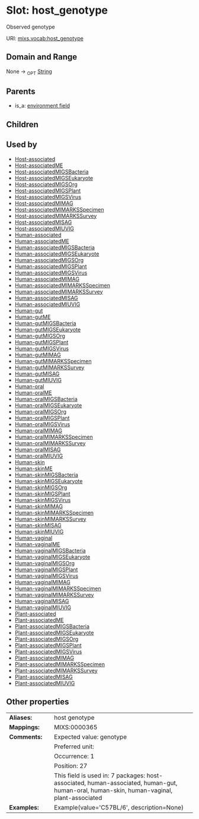 
# Slot: host_genotype


Observed genotype

URI: [mixs.vocab:host_genotype](https://w3id.org/mixs/vocab/host_genotype)


## Domain and Range

None ->  <sub>OPT</sub> [String](types/String.md)

## Parents

 *  is_a: [environment field](environment_field.md)

## Children


## Used by

 * [Host-associated](Host-associated.md)
 * [Host-associatedME](Host-associatedME.md)
 * [Host-associatedMIGSBacteria](Host-associatedMIGSBacteria.md)
 * [Host-associatedMIGSEukaryote](Host-associatedMIGSEukaryote.md)
 * [Host-associatedMIGSOrg](Host-associatedMIGSOrg.md)
 * [Host-associatedMIGSPlant](Host-associatedMIGSPlant.md)
 * [Host-associatedMIGSVirus](Host-associatedMIGSVirus.md)
 * [Host-associatedMIMAG](Host-associatedMIMAG.md)
 * [Host-associatedMIMARKSSpecimen](Host-associatedMIMARKSSpecimen.md)
 * [Host-associatedMIMARKSSurvey](Host-associatedMIMARKSSurvey.md)
 * [Host-associatedMISAG](Host-associatedMISAG.md)
 * [Host-associatedMIUVIG](Host-associatedMIUVIG.md)
 * [Human-associated](Human-associated.md)
 * [Human-associatedME](Human-associatedME.md)
 * [Human-associatedMIGSBacteria](Human-associatedMIGSBacteria.md)
 * [Human-associatedMIGSEukaryote](Human-associatedMIGSEukaryote.md)
 * [Human-associatedMIGSOrg](Human-associatedMIGSOrg.md)
 * [Human-associatedMIGSPlant](Human-associatedMIGSPlant.md)
 * [Human-associatedMIGSVirus](Human-associatedMIGSVirus.md)
 * [Human-associatedMIMAG](Human-associatedMIMAG.md)
 * [Human-associatedMIMARKSSpecimen](Human-associatedMIMARKSSpecimen.md)
 * [Human-associatedMIMARKSSurvey](Human-associatedMIMARKSSurvey.md)
 * [Human-associatedMISAG](Human-associatedMISAG.md)
 * [Human-associatedMIUVIG](Human-associatedMIUVIG.md)
 * [Human-gut](Human-gut.md)
 * [Human-gutME](Human-gutME.md)
 * [Human-gutMIGSBacteria](Human-gutMIGSBacteria.md)
 * [Human-gutMIGSEukaryote](Human-gutMIGSEukaryote.md)
 * [Human-gutMIGSOrg](Human-gutMIGSOrg.md)
 * [Human-gutMIGSPlant](Human-gutMIGSPlant.md)
 * [Human-gutMIGSVirus](Human-gutMIGSVirus.md)
 * [Human-gutMIMAG](Human-gutMIMAG.md)
 * [Human-gutMIMARKSSpecimen](Human-gutMIMARKSSpecimen.md)
 * [Human-gutMIMARKSSurvey](Human-gutMIMARKSSurvey.md)
 * [Human-gutMISAG](Human-gutMISAG.md)
 * [Human-gutMIUVIG](Human-gutMIUVIG.md)
 * [Human-oral](Human-oral.md)
 * [Human-oralME](Human-oralME.md)
 * [Human-oralMIGSBacteria](Human-oralMIGSBacteria.md)
 * [Human-oralMIGSEukaryote](Human-oralMIGSEukaryote.md)
 * [Human-oralMIGSOrg](Human-oralMIGSOrg.md)
 * [Human-oralMIGSPlant](Human-oralMIGSPlant.md)
 * [Human-oralMIGSVirus](Human-oralMIGSVirus.md)
 * [Human-oralMIMAG](Human-oralMIMAG.md)
 * [Human-oralMIMARKSSpecimen](Human-oralMIMARKSSpecimen.md)
 * [Human-oralMIMARKSSurvey](Human-oralMIMARKSSurvey.md)
 * [Human-oralMISAG](Human-oralMISAG.md)
 * [Human-oralMIUVIG](Human-oralMIUVIG.md)
 * [Human-skin](Human-skin.md)
 * [Human-skinME](Human-skinME.md)
 * [Human-skinMIGSBacteria](Human-skinMIGSBacteria.md)
 * [Human-skinMIGSEukaryote](Human-skinMIGSEukaryote.md)
 * [Human-skinMIGSOrg](Human-skinMIGSOrg.md)
 * [Human-skinMIGSPlant](Human-skinMIGSPlant.md)
 * [Human-skinMIGSVirus](Human-skinMIGSVirus.md)
 * [Human-skinMIMAG](Human-skinMIMAG.md)
 * [Human-skinMIMARKSSpecimen](Human-skinMIMARKSSpecimen.md)
 * [Human-skinMIMARKSSurvey](Human-skinMIMARKSSurvey.md)
 * [Human-skinMISAG](Human-skinMISAG.md)
 * [Human-skinMIUVIG](Human-skinMIUVIG.md)
 * [Human-vaginal](Human-vaginal.md)
 * [Human-vaginalME](Human-vaginalME.md)
 * [Human-vaginalMIGSBacteria](Human-vaginalMIGSBacteria.md)
 * [Human-vaginalMIGSEukaryote](Human-vaginalMIGSEukaryote.md)
 * [Human-vaginalMIGSOrg](Human-vaginalMIGSOrg.md)
 * [Human-vaginalMIGSPlant](Human-vaginalMIGSPlant.md)
 * [Human-vaginalMIGSVirus](Human-vaginalMIGSVirus.md)
 * [Human-vaginalMIMAG](Human-vaginalMIMAG.md)
 * [Human-vaginalMIMARKSSpecimen](Human-vaginalMIMARKSSpecimen.md)
 * [Human-vaginalMIMARKSSurvey](Human-vaginalMIMARKSSurvey.md)
 * [Human-vaginalMISAG](Human-vaginalMISAG.md)
 * [Human-vaginalMIUVIG](Human-vaginalMIUVIG.md)
 * [Plant-associated](Plant-associated.md)
 * [Plant-associatedME](Plant-associatedME.md)
 * [Plant-associatedMIGSBacteria](Plant-associatedMIGSBacteria.md)
 * [Plant-associatedMIGSEukaryote](Plant-associatedMIGSEukaryote.md)
 * [Plant-associatedMIGSOrg](Plant-associatedMIGSOrg.md)
 * [Plant-associatedMIGSPlant](Plant-associatedMIGSPlant.md)
 * [Plant-associatedMIGSVirus](Plant-associatedMIGSVirus.md)
 * [Plant-associatedMIMAG](Plant-associatedMIMAG.md)
 * [Plant-associatedMIMARKSSpecimen](Plant-associatedMIMARKSSpecimen.md)
 * [Plant-associatedMIMARKSSurvey](Plant-associatedMIMARKSSurvey.md)
 * [Plant-associatedMISAG](Plant-associatedMISAG.md)
 * [Plant-associatedMIUVIG](Plant-associatedMIUVIG.md)

## Other properties

|  |  |  |
| --- | --- | --- |
| **Aliases:** | | host genotype |
| **Mappings:** | | MIXS:0000365 |
| **Comments:** | | Expected value: genotype |
|  | | Preferred unit:  |
|  | | Occurrence: 1 |
|  | | Position: 27 |
|  | | This field is used in: 7 packages: host-associated, human-associated, human-gut, human-oral, human-skin, human-vaginal, plant-associated |
| **Examples:** | | Example(value='C57BL/6', description=None) |

